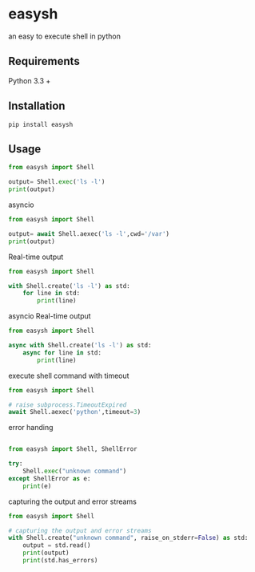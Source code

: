 # easysh

an easy to execute shell in python

## Requirements

Python 3.3 + 


## Installation

```shell
pip install easysh
```

## Usage

```python
from easysh import Shell

output= Shell.exec('ls -l')
print(output)
```

asyncio

```python
from easysh import Shell

output= await Shell.aexec('ls -l',cwd='/var')
print(output)
```

Real-time output

```python
from easysh import Shell

with Shell.create('ls -l') as std:
    for line in std:
        print(line)
```

asyncio Real-time output

```python
from easysh import Shell

async with Shell.create('ls -l') as std:
    async for line in std:
        print(line)
``` 

execute shell command with timeout

```python
from easysh import Shell

# raise subprocess.TimeoutExpired
await Shell.aexec('python',timeout=3)
``` 

error handing

```python

from easysh import Shell, ShellError

try:
    Shell.exec("unknown command")
except ShellError as e:
    print(e)

``` 

capturing the output and error streams

```python
from easysh import Shell

# capturing the output and error streams
with Shell.create("unknown command", raise_on_stderr=False) as std:
    output = std.read()
    print(output)
    print(std.has_errors)
``` 

